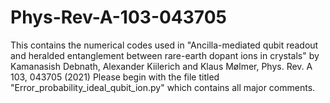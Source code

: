 # Phys-Rev-A-103-043705
This contains the numerical codes used in 
"Ancilla-mediated qubit readout and heralded entanglement between rare-earth dopant ions in crystals"
by Kamanasish Debnath, Alexander Kiilerich and Klaus Mølmer, Phys. Rev. A 103, 043705 (2021)
Please begin with the file titled "Error_probability_ideal_qubit_ion.py" which contains all major comments.
